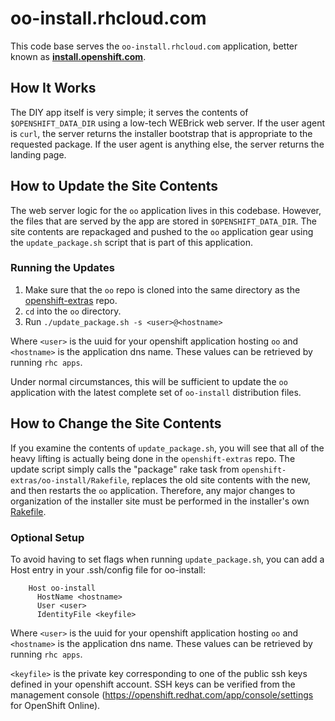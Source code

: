 # oo-install.rhcloud.com
This code base serves the `oo-install.rhcloud.com` application, better known as **[install.openshift.com](https://install.openshift.com/)**.

## How It Works
The DIY app itself is very simple; it serves the contents of `$OPENSHIFT_DATA_DIR` using a low-tech WEBrick web server. If the user agent is `curl`, the server returns the installer bootstrap that is appropriate to the requested package. If the user agent is anything else, the server returns the landing page.

## How to Update the Site Contents
The web server logic for the `oo` application lives in this codebase. However, the files that are served by the app are stored in `$OPENSHIFT_DATA_DIR`. The site contents are repackaged and pushed to the `oo` application gear using the `update_package.sh` script that is part of this application.

### Running the Updates
1. Make sure that the `oo` repo is cloned into the same directory as the [openshift-extras](https://github.com/openshift/openshift-extras) repo.
2. `cd` into the `oo` directory.
3. Run `./update_package.sh -s <user>@<hostname>`

Where `<user>` is the uuid for your openshift application hosting `oo` and `<hostname>` is the application dns name. These values can be retrieved by running `rhc apps`.

Under normal circumstances, this will be sufficient to update the `oo` application with the latest complete set of `oo-install` distribution files.

## How to Change the Site Contents
If you examine the contents of `update_package.sh`, you will see that all of the heavy lifting is actually being done in the `openshift-extras` repo. The update script simply calls the "package" rake task from `openshift-extras/oo-install/Rakefile`, replaces the old site contents with the new, and then restarts the `oo` application. Therefore, any major changes to organization of the installer site must be performed in the installer's own [Rakefile](https://github.com/openshift/openshift-extras/blob/master/oo-install/Rakefile).

### Optional Setup
To avoid having to set flags when running `update_package.sh`, you can
add a Host entry in your .ssh/config file for oo-install:
```
    Host oo-install
      HostName <hostname>
      User <user>
      IdentityFile <keyfile>
```
Where `<user>` is the uuid for your openshift application hosting `oo` and `<hostname>` is the application dns name. These values can be retrieved by running `rhc apps`.

`<keyfile>` is the private key corresponding to one of the public ssh keys defined in your openshift account. SSH keys can be verified from the management console (https://openshift.redhat.com/app/console/settings for OpenShift Online).

